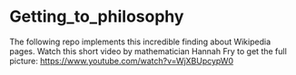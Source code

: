 # Getting_to_philosophy

The following repo implements this incredible finding about Wikipedia pages. 
Watch this short video by mathematician Hannah Fry to get the full picture: https://www.youtube.com/watch?v=WjXBUpcypW0 
